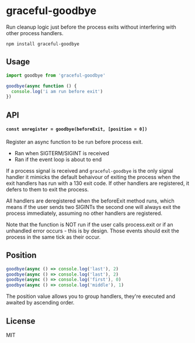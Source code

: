 # graceful-goodbye

Run cleanup logic just before the process exits without interfering with other process handlers.

```
npm install graceful-goodbye
```

## Usage

``` js
import goodbye from 'graceful-goodbye'

goodbye(async function () {
  console.log('i am run before exit')
})
```

## API

#### `const unregister = goodbye(beforeExit, [position = 0])`

Register an async function to be run before process exit.

* Ran when SIGTERM/SIGINT is received
* Ran if the event loop is about to end

If a process signal is received and `graceful-goodbye` is the only signal handler it mimicks the default behaivour of exiting
the process when the exit handlers has run with a 130 exit code. If other handlers are registered, it defers to them to exit the process.

All handlers are deregistered when the beforeExit method runs, which means if the user sends two SIGINTs the second one will always exit the process immediately, assuming no other handlers are registered.

Note that the function is NOT run if the user calls process.exit or if an unhandled error occurs - this is by design.
Those events should exit the process in the same tick as their occur.

## Position

``` js
goodbye(async () => console.log('last'), 2)
goodbye(async () => console.log('last'), 2)
goodbye(async () => console.log('first'), 0)
goodbye(async () => console.log('middle'), 1)
```

The position value allows you to group handlers, they're executed and awaited by ascending order.

## License

MIT
